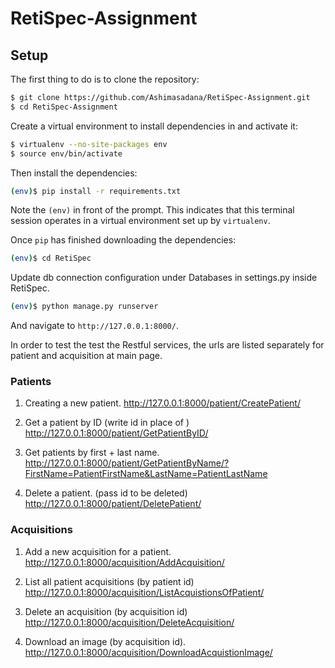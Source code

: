 # RetiSpec-Assignment

## Setup

The first thing to do is to clone the repository:

```sh
$ git clone https://github.com/Ashimasadana/RetiSpec-Assignment.git
$ cd RetiSpec-Assignment
```

Create a virtual environment to install dependencies in and activate it:

```sh
$ virtualenv --no-site-packages env
$ source env/bin/activate
```

Then install the dependencies:

```sh
(env)$ pip install -r requirements.txt
```
Note the `(env)` in front of the prompt. This indicates that this terminal
session operates in a virtual environment set up by `virtualenv`.

Once `pip` has finished downloading the dependencies:
```sh
(env)$ cd RetiSpec
```

Update db connection configuration under Databases in settings.py inside RetiSpec.

```sh
(env)$ python manage.py runserver
```
And navigate to `http://127.0.0.1:8000/`.

In order to test the test the Restful services, the urls are listed separately for patient and acquisition at main page.

### Patients

1. Creating a new patient.
http://127.0.0.1:8000/patient/CreatePatient/

2. Get a patient by ID (write id in place of <id>)
http://127.0.0.1:8000/patient/GetPatientByID/<id>

3. Get patients by first + last name.
http://127.0.0.1:8000/patient/GetPatientByName/?FirstName=PatientFirstName&LastName=PatientLastName

4. Delete a patient. (pass id to be deleted)
http://127.0.0.1:8000/patient/DeletePatient/<id>


### Acquisitions

1. Add a new acquisition for a patient.
http://127.0.0.1:8000/acquisition/AddAcquisition/

2. List all patient acquisitions (by patient id)
http://127.0.0.1:8000/acquisition/ListAcquistionsOfPatient/<id>

3. Delete an acquisition (by acquisition id)
http://127.0.0.1:8000/acquisition/DeleteAcquisition/<id>

4. Download an image (by acquisition id).
http://127.0.0.1:8000/acquisition/DownloadAcquistionImage/<id>
